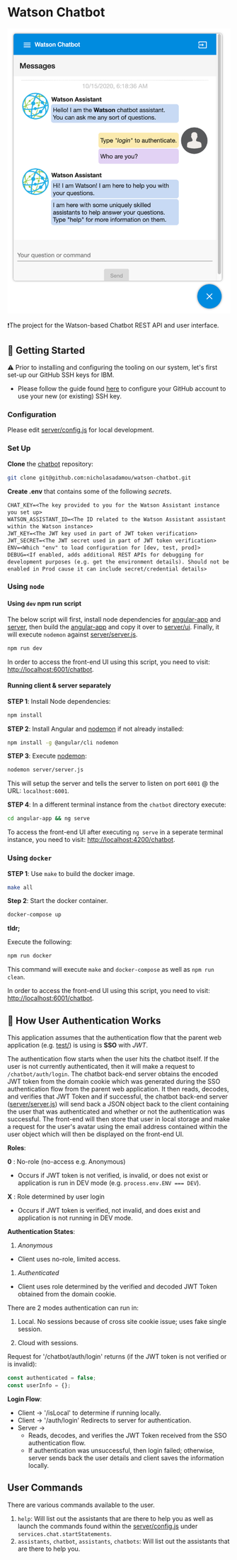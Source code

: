 # Watson Chatbot

![preview](previews/chatbot-preview.png)

❗The project for the Watson-based Chatbot REST API and user interface.

## 🏁 Getting Started

⚠️ Prior to installing and configuring the tooling on our system, let's first set-up our GitHub SSH keys for IBM.

- Please follow the guide found [here](https://docs.github.com/en/enterprise/2.21/user/github/authenticating-to-github/adding-a-new-ssh-key-to-your-github-account) to configure your GitHub account to use your new (or existing) SSH key.

### Configuration

Please edit [server/config.js](server/config.js) for local development.

### Set Up

**Clone** the [chatbot](https://github.com/nicholasadamou/watson-chatbot) repository:

```bash
git clone git@github.com:nicholasadamou/watson-chatbot.git
```

**Create .env** that contains some of the following _secrets_.

```text
CHAT_KEY=<The key provided to you for the Watson Assistant instance you set up>
WATSON_ASSISTANT_ID=<The ID related to the Watson Assistant assistant within the Watson instance>
JWT_KEY=<The JWT key used in part of JWT token verification>
JWT_SECRET=<The JWT secret used in part of JWT token verification>
ENV=<Which "env" to load configuration for [dev, test, prod]>
DEBUG=<If enabled, adds additional REST APIs for debugging for development purposes (e.g. get the environment details). Should not be enabled in Prod cause it can include secret/credential details>
```

### Using `node`

#### Using `dev` npm run script

The below script will first, install node dependencies for [angular-app](angular-app) and [server](server), then build the [angular-app](angular-app) and copy it over to [server/ui](server/ui). Finally, it will execute `nodemon` against [server/server.js](server/server.js).

```bash
npm run dev
```

In order to access the front-end UI using this script, you need to visit: [http://localhost:6001/chatbot](http://localhost:6001/chatbot).

#### Running client & server separately

**STEP 1**: Install Node dependencies:

```bash
npm install
```

**STEP 2**: Install Angular and [nodemon](https://nodemon.io) if not already installed:

```bash
npm install -g @angular/cli nodemon
```

**STEP 3**: Execute [nodemon](https://nodemon.io):

```bash
nodemon server/server.js
```

This will setup the server and tells the server to listen on port `6001` @ the URL: `localhost:6001`.

**STEP 4**: In a different terminal instance from the `chatbot` directory execute:

```bash
cd angular-app && ng serve
```

To access the front-end UI after executing `ng serve` in a seperate terminal instance, you need to visit: [http://localhost:4200/chatbot](http://localhost:4200/chatbot).

### Using `docker`

**STEP 1**: Use `make` to build the docker image.

```bash
make all
```

**Step 2**: Start the docker container.

```bash
docker-compose up
```

**tldr;**

Execute the following:

```bash
npm run docker
```

This command will execute `make` and `docker-compose` as well as `npm run clean`.

In order to access the front-end UI using this script, you need to visit: [http://localhost:6001/chatbot](http://localhost:6001/chatbot).

## 🔐 How User Authentication Works

This application assumes that the authentication flow that the parent web application (e.g. [test/](test/)) is using is **SSO** with _JWT_.

The authentication flow starts when the user hits the chatbot itself. If the user is not currently authenticated, then it will make a request to `/chatbot/auth/login`. The chatbot back-end server obtains the encoded JWT token from the domain cookie which was generated during the SSO authentication flow from the parent web application. It then reads, decodes, and verifies that JWT Token and if successful, the chatbot back-end server ([server/server.js](server/server.js)) will send back a JSON object back to the client containing the user that was authenticated and whether or not the authentication was successful. The front-end will then store that user in local storage and make a request for the user's avatar using the email address contained within the user object which will then be displayed on the front-end UI.

**Roles**:

**0** : No-role (no-access e.g. Anonymous)

- Occurs if JWT token is not verified, is invalid, or does not exist or application is run in DEV mode (e.g. `process.env.ENV === DEV`).

**X** : Role determined by user login

- Occurs if JWT token is verified, not invalid, and does exist and application is not running in DEV mode.

**Authentication States**:

1. _Anonymous_

- Client uses no-role, limited access.

1. _Authenticated_

- Client uses role determined by the verified and decoded JWT Token obtained from the domain cookie.

There are 2 modes authentication can run in:

1. Local. No sessions because of cross site cookie issue; uses fake single session.

1. Cloud with sessions.

Request for '/chatbot/auth/login' returns (if the JWT token is not verified or is invalid):

```js
const authenticated = false;
const userInfo = {};
```

**Login Flow**:

- Client -> '/isLocal' to determine if running locally.
- Client -> '/auth/login' Redirects to server for authentication.
- Server ->
  - Reads, decodes, and verifies the JWT Token received from the SSO authentication flow.
  - If authentication was unsuccessful, then login failed; otherwise, server sends back the user details and client saves the information locally.

## User Commands

There are various commands available to the user.

1. `help`: Will list out the assistants that are there to help you as well as launch the commands found within the [server/config.js](server/cnfig.js) under `services.chat.startStatements`.
2. `assistants`, `chatbot`, `assistants`, `chatbots`: Will list out the assistants that are there to help you.
